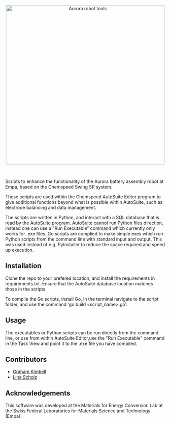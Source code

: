 <p align="center">
  <img src="https://github.com/user-attachments/assets/a0de8809-3ea8-42d5-abc4-049c9d8e3e61" width="500" align="center" alt="Aurora robot tools">
</p>
</br>

Scripts to enhance the functionality of the Aurora battery assembly robot at Empa, based on the Chemspeed Swing SP system.

These scripts are used within the Chemspeed AutoSuite Editor program to give additional functions beyond what is possible within AutoSuite, such as electrode balancing and data management.

The scripts are written in Python, and interact with a SQL database that is read by the AutoSuite program. AutoSuite cannot run Python files direction, instead one can use a "Run Executable" command which currently only works for .exe files. Go scripts are complied to make simple exes which run Python scripts from the command line with standard input and output. This was used instead of e.g. PyInstaller to reduce the space required and speed up execution.


## Installation

Clone the repo to your prefered location, and install the requirements in requirements.txt. Ensure that the AutoSuite database location matches those in the scripts.

To compile the Go scripts, install Go, in the terminal navigate to the script folder, and use the command 'go build <script_name>.go'.

## Usage

The executables or Python scripts can be run directly from the command line, or use from within AutoSuite Editor,use the "Run Executable" command in the Task View and point it to the .exe file you have compiled.

## Contributors

- [Graham Kimbell](https://github.com/g-kimbell)
- [Lina Scholz](https://github.com/linasofie/)

## Acknowledgements

This software was developed at the Materials for Energy Conversion Lab at the Swiss Federal Laboratories for Materials Science and Technology (Empa).
